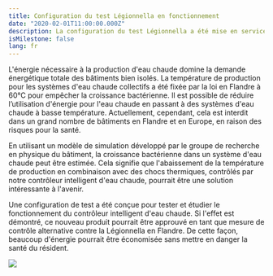 ```yaml
---
title: Configuration du test Légionnella en fonctionnement
date: "2020-02-01T11:00:00.000Z"
description: La configuration du test Légionnella a été mise en service.
isMilestone: false
lang: fr
---
```

L'énergie nécessaire à la production d'eau chaude domine la demande énergétique totale des bâtiments bien isolés. La température de production pour les systèmes d'eau chaude collectifs a été fixée par la loi en Flandre à 60°C pour empêcher la croissance bactérienne. Il est possible de réduire l’utilisation d'énergie pour l'eau chaude en passant à des systèmes d'eau chaude à basse température. Actuellement, cependant, cela est interdit dans un grand nombre de bâtiments en Flandre et en Europe, en raison des risques pour la santé.

En utilisant un modèle de simulation développé par le groupe de recherche en physique du bâtiment, la croissance bactérienne dans un système d'eau chaude peut être estimée. Cela signifie que l'abaissement de la température de production en combinaison avec des chocs thermiques, contrôlés par notre contrôleur intelligent d'eau chaude, pourrait être une solution intéressante à l'avenir.

Une configuration de test a été conçue pour tester et étudier le fonctionnement du contrôleur intelligent d'eau chaude. Si l'effet est démontré, ce nouveau produit pourrait être approuvé en tant que mesure de contrôle alternative contre la Légionnella en Flandre. De cette façon, beaucoup d'énergie pourrait être économisée sans mettre en danger la santé du résident.

![](/uploads/proefopstelling.jpg)